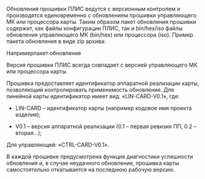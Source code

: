 Обновления прошивки ПЛИС ведутся с версионным контролем и производятся единовременно с обновлением прошивки управляющего МК или процессора карты. Таким образом пакет обновления прошивки содержит, как файлы конфигурации ПЛИС, так и bin/hex/iso файлы обновления управляющего МК (bin/hex) или процессора (iso). Пример пакета обновления в виде zip архива:

Напримерпакет обновления

Версия прошивки ПЛИС всегда совпадает с версией управляющего МК или процессора карты.

Прошивка предоставляет идентификатор аппаратной реализации карты, позволяющий контролировать применимость обновления. Для линейной карты идентификатор имеет вид: «LIN-CARD-V0.1», где:

- LIN-CARD – идентификатор карты (например кодовое имя проекта изделия);
    
- V0.1 – версия аппаратной реализации (0.1 – первая ревизия ПП, 0.2 – вторая...);
    

Для управляющей: «CTRL-CARD-V0.1».

В каждой прошивке предусмотрена функция диагностики успешности обновления и, в случае неудачного обновления, прошивка карты самостоятельно откатывается на последнюю рабочую версию.